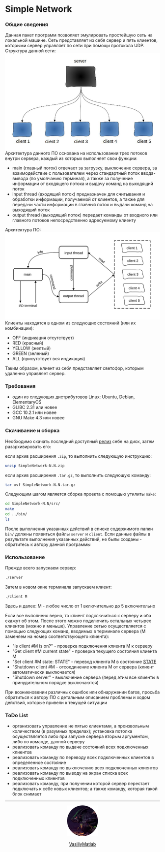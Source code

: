 <h1>Simple Network</h1>

<h3>Общие сведения</h3>
Данная пакет программ позволяет эмулировать простейшую сеть на локальной машине. Сеть представляет из себя сервер и пять клиентов, которыми сервер управляет по сети при помощи протокола UDP. Структура данной сети:
<img src="figures/net.jpeg" />
Архитектура данного ПО основана на использовании трех потоков внутри сервера, каждый из которых выполняет свои функции:

- main (главный поток) отвечает за загрузку, выключение сервера, за взаимодействие с пользователем через стандартный поток ввода-вывода (по умолчанию терминал), а также за получение информации от входящего потока и выдачу команд на выходящий поток
- input thread (входящий поток) предназначен для считывания и обработки информации, получаемой от клиентов, а также для передачи части информации в главный поток и выдачи команд на выходящий поток
- output thread (выходящий поток) передает команды от входного или главного потоков непосредственно адресуемому клиенту

Архитектура ПО:
<img src="figures/architecture.jpg" />
<a name="States"></a>Клиенты находятся в одном из следующих состояний (или их комбинации):
- OFF (индикация отсутствует)
- RED (красный)
- YELLOW (желтый)
- GREEN (зеленый)
- ALL (присутствует вся индикация)

Таким образом, клиент из себя представляет светофор, которым удаленно управляет сервер.

<h3>Требования</h3>

- один из следующих дистрибутовов Linux: Ubuntu, Debian, ElementaryOS
- GLIBC 2.31 или новее
- GCC 10.2.1 или новее
- GNU Make 4.3 или новее

<h3>Скачивание и сборка</h3>
Необходимо скачать последний доступный <a href="https://github.com/VasiliyMatlab/SimpleNetwork/releases">релиз</a> себе на диск, затем разархивировать его:

если архив расширения `.zip`, то выполнить следующую инструкцию:
```bash
unzip SimpleNetwork-N.N.zip
```
если архив расширения `.tar.gz`, то выполнить следующую команду:
```bash
tar xvf SimpleNetwork-N.N.tar.gz
```
Следующим шагом является сборка проекта с помощью утилиты `make`:
```bash
cd SimpleNetwork-N.N/src/
make
cd ../bin/
ls
```
После выполнения указанных действий в списке содержимого папки `bin/` должны появиться файлы `server` и `client`. Если данные файлы в результате выполнения указанных действий, не былы созданы - обратитесь к автору данной программы

<h3>Использование</h3>
Прежде всего запускаем сервер:

```bash
./server
```
Затем в новом окне терминала запускаем клиент:

```bash
./client M
```
Здесь и далее: M - любое число от 1 включительно до 5 включительно

Если все выполнено верно, то клиент подключиться к серверу и оба скажут об этом. После этого можно подключить остальных четырех клиентов (можно и меньше).
Управление сетью осуществляется с помощью следующих команд, вводимых в терминале сервера (M заменяем на номер соответствующего клиента):
- "Is client #M is on?" - проверка подключения клиента M к серверу
- "Get client #M current state" - проверка текущего состояния клиента M
- "Set client #M state: STATE" - перевод клиента M в состояние [STATE](#States)
- "Shutdown client #M - отсоединение клиента M от сервера (клиент автоматически выключается)
- "Shutdown server" - выключение сервера (перед этим все клиенты в принудительном порядке выключаются)

При возникновении различных ошибок или обнаружении багов, просьба обратиться к автору ПО с детальным описанием проблемы и ходом действий, которые привели к текущей ситуации

<h3>ToDo List</h3>

- организовать управление не пятью клиентами, а произвольным количеством (в разумных пределах); установка потолка осуществляется либо при запуске сервера вторым аргументом, либо по команде, данной серверу
- реализовать команду по выдаче состояний всех подключенных клиентов
- реализовать команду по переводу всех подключенных клиентов в определенное состояние
- реализовать команду по выключению всех подключенных клиентов
- реализовать команду по выводу на экран списка всех подключенных клиентов
- реализовать команду, при получении которой сервер перестает подключать к себе новых клиентов; а также команду, которая такой блок снимает

***
<p align="center"><a href="https://github.com/VasiliyMatlab"><img src="figures/profile.jpg" width="100" alt="VasiliyMatlab" /></a></p>
<p align="center"><a href="https://github.com/VasiliyMatlab" style="color: #000000">VasiliyMatlab</a></p>
